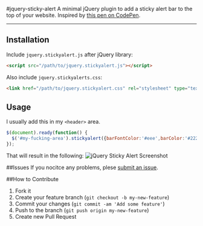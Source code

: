 #jquery-sticky-alert
A minimal jQuery plugin to add a sticky alert bar to the top of your website. Inspired by [this pen on CodePen](http://codepen.io/thommybrowne/details/katou).

---

## Installation

Include ```jquery.stickyalert.js``` after jQuery library:

```html
<script src="/path/to/jquery.stickyalert.js"></script>
```

Also include ```jquery.stickyalerts.css```:

```html
<link href="/path/to/jquery.stickyalert.css" rel="stylesheet" type="text/css" />
```

## Usage

I usually add this in my ```<header>``` area.
```javascript
$(document).ready(function() {
  $('#my-fucking-area').stickyalert({barFontColor:'#eee',barColor:'#222',barText:'Hey, need some web work done? Give me a shout!',barTextLink:'http://longren.io/work-with-me/'});
});
```

That will result in the following:
![jQuery Sticky Alert Screenshot](https://raw.githubusercontent.com/tlongren/jquery-sticky-alert/master/screenshot.png "jQuery Sitcky Alert Screenshot")

##Issues
If you nocitce any problems, plese [submit an issue](https://github.com/tlongren/colors-anchor-theme/issues).

##How to Contribute
1. Fork it
2. Create your feature branch (`git checkout -b my-new-feature`)
3. Commit your changes (`git commit -am 'Add some feature'`)
4. Push to the branch (`git push origin my-new-feature`)
5. Create new Pull Request